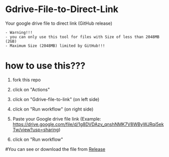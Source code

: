 # Gdrive-File-to-Direct-Link
Your google drive file to direct link (GitHub release)
```
- Warning!!!
- you can only use this tool for files with Size of less than 2048MB (2GB)
- Maximum Size (2048MB) limited by GitHub!!!
```


# how to use this???

1) fork this repo

2) click on "Actions"

3) click on "Gdrive-file-to-link" (on left side)

4) click on "Run workflow" (on right side)

5) Paste your Google drive file link (Example: https://drive.google.com/file/d/1g8DVDAzv_qnshNMK7V8WByWJRqi5ekTw/view?usp=sharing)

6) click on "Run workflow"


#You can see or download the file from [Release](../../releases)

